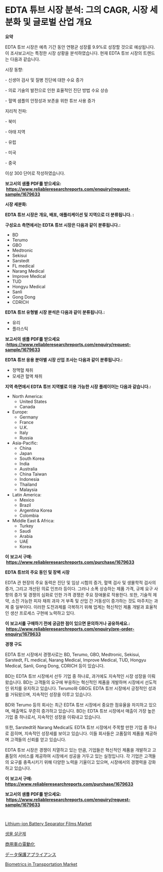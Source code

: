 <p><h1>EDTA 튜브 시장 분석: 그의 CAGR, 시장 세분화 및 글로벌 산업 개요</h1></p><p><strong>요약</strong></p>
<p><p>EDTA 튜브 시장은 예측 기간 동안 연평균 성장률 9.9%로 성장할 것으로 예상됩니다. 이 조사보고서는 특정한 시장 상황을 분석하였습니다. 현재 EDTA 튜브 시장의 트렌드는 다음과 같습니다.</p><p>시장 동향:</p><p>- 신생아 검사 및 질병 진단에 대한 수요 증가</p><p>- 의료 기술의 발전으로 인한 효율적인 진단 방법 수요 상승</p><p>- 혈액 샘플의 안정성과 보존을 위한 튜브 사용 증가</p><p>지리적 전파:</p><p>- 북미</p><p>- 아태 지역</p><p>- 유럽</p><p>- 미국</p><p>- 중국</p><p>이상 300 단어로 작성하였습니다.</p></p>
<p><strong>보고서의 샘플 PDF를 받으세요: &nbsp;<a href="https://www.reliableresearchreports.com/enquiry/request-sample/1679633">https://www.reliableresearchreports.com/enquiry/request-sample/1679633</a></strong></p>
<p><strong>시장 세분화:</strong></p>
<p><strong> EDTA 튜브 시장은 개요, 배포, 애플리케이션 및 지역으로 더 분류됩니다. :</strong></p>
<p><strong>구성요소 측면에서는 EDTA 튜브 시장은 다음과 같이 분류됩니다.:</strong></p>
<p><ul><li>BD</li><li>Terumo</li><li>GBO</li><li>Medtronic</li><li>Sekisui</li><li>Sarstedt</li><li>FL medical</li><li>Narang Medical</li><li>Improve Medical</li><li>TUD</li><li>Hongyu Medical</li><li>Sanli</li><li>Gong Dong</li><li>CDRICH</li></ul></p>
<p><strong> EDTA 튜브 유형별 시장 분석은 다음과 같이 분류됩니다.:</strong></p>
<p><ul><li>유리</li><li>플라스틱</li></ul></p>
<p><strong>보고서의 샘플 PDF를 받으세요 :<a href="https://www.reliableresearchreports.com/enquiry/request-sample/1679633">https://www.reliableresearchreports.com/enquiry/request-sample/1679633</a></strong></p>
<p><strong> EDTA 튜브 응용 분야별 시장 산업 조사는 다음과 같이 분류됩니다.:</strong></p>
<p><ul><li>정맥혈 채취</li><li>모세관 혈액 채취</li></ul></p>
<p><strong>지역 측면에서 EDTA 튜브 지역별로 이용 가능한 시장 플레이어는 다음과 같습니다.:</strong></p>
<p><ul>
    <li>
        North America:
        <ul>
            <li>United States</li>
            <li>Canada</li>
        </ul>
    </li>
    <li>
        Europe:
        <ul>
            <li>Germany</li>
            <li>France</li>
            <li>U.K.</li>
            <li>Italy</li>
            <li>Russia</li>
        </ul>
    </li>
    <li>
        Asia-Pacific:
        <ul>
            <li>China</li>
            <li>Japan</li>
            <li>South Korea</li>
            <li>India</li>
            <li>Australia</li>
            <li>China Taiwan</li>
            <li>Indonesia</li>
            <li>Thailand</li>
            <li>Malaysia</li>
        </ul>
    </li>
    <li>
        Latin America:
        <ul>
            <li>Mexico</li>
            <li>Brazil</li>
            <li>Argentina Korea</li>
            <li>Colombia</li>
        </ul>
    </li>
    <li>
        Middle East & Africa:
        <ul>
            <li>Turkey</li>
            <li>Saudi</li>
            <li>Arabia</li>
            <li>UAE</li>
            <li>Korea</li>
        </ul>
    </li>
    </ul></p>
<p><strong>이 보고서 구매: &nbsp;<a href="https://www.reliableresearchreports.com/purchase/1679633">https://www.reliableresearchreports.com/purchase/1679633</a></strong></p>
<p><strong>EDTA 튜브의 주요 동인 및 장벽 시장</strong></p>
<p><p>EDTA 관 현장의 주요 동력은 진단 및 임상 시험의 증가, 혈액 검사 및 생물학적 검사의 증가, 그리고 개선된 의료 인프라 등이다. 그러나 소폭 상승하는 제품 가격, 규제 요구 사항의 증가 및 경쟁의 심화로 인한 가격 경쟁은 주요 장애물로 작용한다. 또한, 기술적 제약, 소진 가능한 피자 채취 과자 거 부족 및 산업 간 거동성이 증가하는 것도 마주치는 과제 중 일부이다. 이러한 도전과제를 극복하기 위해 업계는 혁신적인 제품 개발과 효율적인 생산 프로세스 구현에 노력하고 있다.</p></p>
<p><strong>이 보고서를 구매하기 전에 궁금한 점이 있으면 문의하거나 공유하세요.: &nbsp;<a href="https://www.reliableresearchreports.com/enquiry/pre-order-enquiry/1679633">https://www.reliableresearchreports.com/enquiry/pre-order-enquiry/1679633</a></strong></p>
<p><strong>경쟁 구도</strong></p>
<p><p>EDTA 튜브 시장에서 경쟁사로는 BD, Terumo, GBO, Medtronic, Sekisui, Sarstedt, FL medical, Narang Medical, Improve Medical, TUD, Hongyu Medical, Sanli, Gong Dong, CDRICH 등이 있습니다. </p><p>BD는 EDTA 튜브 시장에서 선두 기업 중 하나로, 과거에도 지속적인 시장 성장을 이뤄왔습니다. BD는 고객들의 요구에 부응하는 혁신적인 제품을 개발하며 시장에서 선도적인 위치를 유지하고 있습니다. Terumo와 GBO도 EDTA 튜브 시장에서 긍정적인 성과를 거둬왔으며, 지속적인 성장을 이루고 있습니다. </p><p>BD와 Terumo 등의 회사는 최근 EDTA 튜브 시장에서 중요한 점유율을 차지하고 있으며, 매출액도 꾸준히 증가하고 있습니다. BD는 EDTA 튜브 시장에서 매출이 가장 높은 기업 중 하나로서, 지속적인 성장을 이뤄내고 있습니다. </p><p>또한, Sarstedt와 Narang Medical도 EDTA 튜브 시장에서 주목할 만한 기업 중 하나로 꼽히며, 지속적인 성장세를 보이고 있습니다. 이들 회사들은 고품질의 제품을 제공하며 고객들의 신뢰를 얻고 있습니다.</p><p>EDTA 튜브 시장은 경쟁이 치열하고 있는 만큼, 기업들은 혁신적인 제품을 개발하고 고품질의 서비스를 제공하여 시장에서 성공을 거두고 있는 실정입니다. 각 기업은 고객들의 요구를 충족시키기 위해 다양한 노력을 기울이고 있으며, 시장에서의 경쟁력을 강화하고 있습니다.</p></p>
<p><strong>이 보고서 구매: &nbsp; <a href="https://www.reliableresearchreports.com/purchase/1679633">https://www.reliableresearchreports.com/purchase/1679633</a></strong></p>
<p><strong>보고서의 샘플 PDF를 받으세요: &nbsp;<a href="https://www.reliableresearchreports.com/enquiry/request-sample/1679633">https://www.reliableresearchreports.com/enquiry/request-sample/1679633</a></strong><strong></strong></p>
<p>&nbsp;</p>
<p><p><a href="https://issuu.com/reportprime-2/docs/lithium-ion-battery-separator-films-market-size-20">Lithium-ion Battery Separator Films Market</a></p><p><a href="https://github.com/vskv4779xr1/Market-Research-Report-List-1/blob/main/6465092193257.md">생물 살균제</a></p><p><a href="https://medium.com/@bl2501989/%E5%95%86%E7%94%A8%E8%BB%8A%E4%B8%A1%E3%81%AE%E9%9B%BB%E5%8B%95%E5%8C%96%E5%B8%82%E5%A0%B4%E3%81%AE%E5%88%86%E6%9E%90%E3%81%A82024%E5%B9%B4%E3%81%8B%E3%82%892031%E5%B9%B4%E3%81%BE%E3%81%A7%E3%81%AE%E4%BA%88%E6%B8%AC%E8%A6%8F%E6%A8%A1-944510e35b8e">商用車の電動化</a></p><p><a href="https://github.com/mcbeesbxa270/Market-Research-Report-List-1/blob/main/4519284193473.md">データ保護アプライアンス</a></p><p><a href="https://issuu.com/reportprime-2/docs/biometrics-in-transportation-market-size-2030.pptx">Biometrics in Transportation Market</a></p></p>